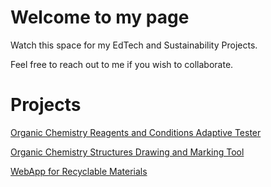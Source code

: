# Welcome to my page

Watch this space for my EdTech and Sustainability Projects.

Feel free to reach out to me if you wish to collaborate.


# Projects
<p><a href="https://kwen1510.github.io/webpages/organic-adaptive-tester.html">Organic Chemistry Reagents and Conditions Adaptive Tester</a></p>
<p><a href="https://kwen1510.github.io/webpages/organic-adaptive-tester.html">Organic Chemistry Structures Drawing and Marking Tool</a></p>
<p><a href="https://share.streamlit.io/kwen1510/recyclenet/main/app.py">WebApp for Recyclable Materials</a></p>
